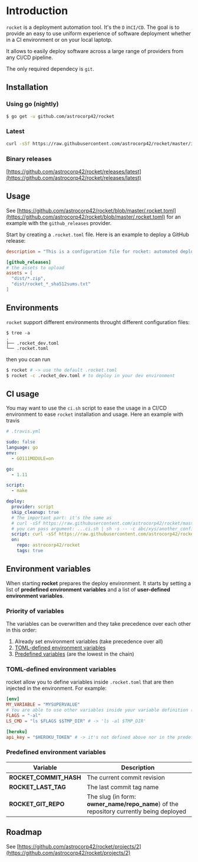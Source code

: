 # Introduction

`rocket` is a deployment automation tool. It's the `D` in`CI/CD`. The goal is to provide an easy
to use uniform experience of software deployment whether in a CI environment or on your local laptotp.

It allows to easily deploy software across a large range of providers from any CI/CD pipeline.

The only required dependecy is `git`.

## Installation

### Using go (nightly)
```bash
$ go get -u github.com/astrocorp42/rocket
```

### Latest
```bash
curl -sSf https://raw.githubusercontent.com/astrocorp42/rocket/master/install.sh | sh
```

### Binary releases
[https://github.com/astrocorp42/rocket/releases/latest](https://github.com/astrocorp42/rocket/releases/latest)

## Usage

See [https://github.com/astrocorp42/rocket/blob/master/.rocket.toml](https://github.com/astrocorp42/rocket/blob/master/.rocket.toml) for an example with the `github_releases` provider.

Start by creating a `.rocket.toml` file. Here is an example to deploy a GitHub release:
```toml
description = "This is a configuration file for rocket: automated deployment as fast and easy as possible. See https://github.com/astrocorp42/rocket"

[github_releases]
# the assets to upload
assets = [
  "dist/*.zip",
  "dist/rocket_*_sha512sums.txt"
]
```

## Environments

`rocket` support different environments throught different configuration files:
```
$ tree -a
.
├── .rocket_dev.toml
└── .rocket.toml
```
then you ccan run
```bash
$ rocket # -> use the default .rocket.toml
$ rocket -c .rocket_dev.toml # to deploy in your dev environment
```

## CI usage

You may want to use the `ci.sh` script to ease the usage in a CI/CD environment to ease `rocket` installation and usage.
Here an example with travis
```yaml
# .travis.yml

sudo: false
language: go
env:
  - GO111MODULE=on

go:
  - 1.11

script:
  - make

deploy:
  provider: script
  skip_cleanup: true
  # The important part: it's the same as
  # curl -sSf https://raw.githubusercontent.com/astrocorp42/rocket/master/install.sh && $HOME/.rocket/rocket
  # you can pass argument: ...ci.sh | sh -s -- -c abc/xys/another_config_file.toml
  script: curl -sSf https://raw.githubusercontent.com/astrocorp42/rocket/master/ci.sh | sh
  on:
    repo: astrocorp42/rocket
    tags: true
```


## Environment variables

When starting **rocket** prepares the deploy environment. It starts by setting a list of **predefined environment variables** and a list of **user-defined environment variables**.

### Priority of variables

The variables can be overwritten and they take precedence over each other in this order:

1. Already set environment variables (take precedence over all)
2. [TOML-defined environment variables](#toml-defined-environment-variables)
3. [Predefined variables](#predefined-environment-variables) (are the lowest in the chain)

### TOML-defined environment variables

rocket allow you to define variables inside `.rocket.toml` that are then injected in the environment.
For example:
```toml
[env]
MY_VARIABLE = "MYSUPERVALUE"
# You are able to use other variables inside your variable definition (or escape them with $$):
FLAGS = "-al"
LS_CMD = "ls $FLAGS $$TMP_DIR" # -> 'ls -al $TMP_DIR'

[heroku]
api_key = "$HEROKU_TOKEN" # -> it's not defined above nor in the predefined variables, so it will expand to the already set environment variable
```

### Predefined environment variables

| Variable             | Description |
| --------------------- | -------|
| **ROCKET_COMMIT_HASH** | The current commit revision |
| **ROCKET_LAST_TAG** | The last commit tag name |
| **ROCKET_GIT_REPO** |  The slug (in form: **owner_name/repo_name**) of the repository currently being deployed |

## Roadmap

See [https://github.com/astrocorp42/rocket/projects/2](https://github.com/astrocorp42/rocket/projects/2)
